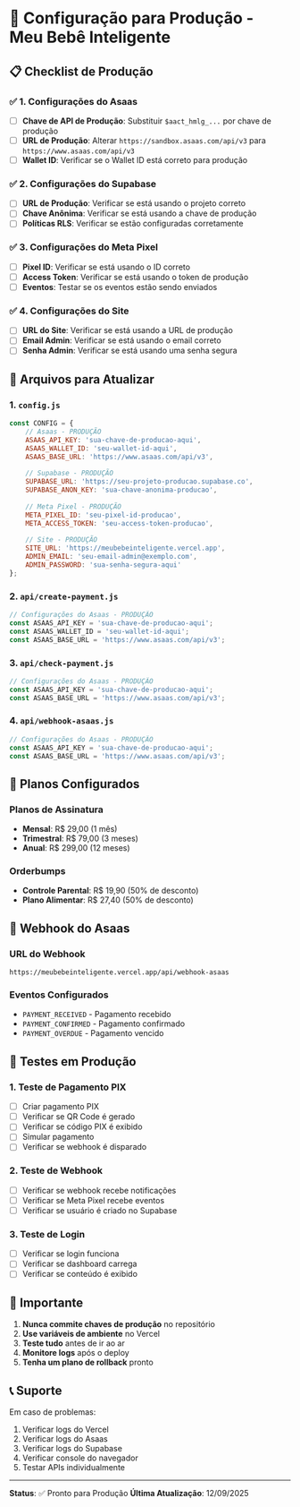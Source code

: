 # 🚀 Configuração para Produção - Meu Bebê Inteligente

## 📋 Checklist de Produção

### ✅ 1. Configurações do Asaas
- [ ] **Chave de API de Produção**: Substituir `$aact_hmlg_...` por chave de produção
- [ ] **URL de Produção**: Alterar `https://sandbox.asaas.com/api/v3` para `https://www.asaas.com/api/v3`
- [ ] **Wallet ID**: Verificar se o Wallet ID está correto para produção

### ✅ 2. Configurações do Supabase
- [ ] **URL de Produção**: Verificar se está usando o projeto correto
- [ ] **Chave Anônima**: Verificar se está usando a chave de produção
- [ ] **Políticas RLS**: Verificar se estão configuradas corretamente

### ✅ 3. Configurações do Meta Pixel
- [ ] **Pixel ID**: Verificar se está usando o ID correto
- [ ] **Access Token**: Verificar se está usando o token de produção
- [ ] **Eventos**: Testar se os eventos estão sendo enviados

### ✅ 4. Configurações do Site
- [ ] **URL do Site**: Verificar se está usando a URL de produção
- [ ] **Email Admin**: Verificar se está usando o email correto
- [ ] **Senha Admin**: Verificar se está usando uma senha segura

## 🔧 Arquivos para Atualizar

### 1. `config.js`
```javascript
const CONFIG = {
    // Asaas - PRODUÇÃO
    ASAAS_API_KEY: 'sua-chave-de-producao-aqui',
    ASAAS_WALLET_ID: 'seu-wallet-id-aqui',
    ASAAS_BASE_URL: 'https://www.asaas.com/api/v3',
    
    // Supabase - PRODUÇÃO
    SUPABASE_URL: 'https://seu-projeto-producao.supabase.co',
    SUPABASE_ANON_KEY: 'sua-chave-anonima-producao',
    
    // Meta Pixel - PRODUÇÃO
    META_PIXEL_ID: 'seu-pixel-id-producao',
    META_ACCESS_TOKEN: 'seu-access-token-producao',
    
    // Site - PRODUÇÃO
    SITE_URL: 'https://meubebeinteligente.vercel.app',
    ADMIN_EMAIL: 'seu-email-admin@exemplo.com',
    ADMIN_PASSWORD: 'sua-senha-segura-aqui'
};
```

### 2. `api/create-payment.js`
```javascript
// Configurações do Asaas - PRODUÇÃO
const ASAAS_API_KEY = 'sua-chave-de-producao-aqui';
const ASAAS_WALLET_ID = 'seu-wallet-id-aqui';
const ASAAS_BASE_URL = 'https://www.asaas.com/api/v3';
```

### 3. `api/check-payment.js`
```javascript
// Configurações do Asaas - PRODUÇÃO
const ASAAS_API_KEY = 'sua-chave-de-producao-aqui';
const ASAAS_BASE_URL = 'https://www.asaas.com/api/v3';
```

### 4. `api/webhook-asaas.js`
```javascript
// Configurações do Asaas - PRODUÇÃO
const ASAAS_API_KEY = 'sua-chave-de-producao-aqui';
const ASAAS_BASE_URL = 'https://www.asaas.com/api/v3';
```

## 🎯 Planos Configurados

### Planos de Assinatura
- **Mensal**: R$ 29,00 (1 mês)
- **Trimestral**: R$ 79,00 (3 meses)
- **Anual**: R$ 299,00 (12 meses)

### Orderbumps
- **Controle Parental**: R$ 19,90 (50% de desconto)
- **Plano Alimentar**: R$ 27,40 (50% de desconto)

## 🔄 Webhook do Asaas

### URL do Webhook
```
https://meubebeinteligente.vercel.app/api/webhook-asaas
```

### Eventos Configurados
- `PAYMENT_RECEIVED` - Pagamento recebido
- `PAYMENT_CONFIRMED` - Pagamento confirmado
- `PAYMENT_OVERDUE` - Pagamento vencido

## 🧪 Testes em Produção

### 1. Teste de Pagamento PIX
- [ ] Criar pagamento PIX
- [ ] Verificar se QR Code é gerado
- [ ] Verificar se código PIX é exibido
- [ ] Simular pagamento
- [ ] Verificar se webhook é disparado

### 2. Teste de Webhook
- [ ] Verificar se webhook recebe notificações
- [ ] Verificar se Meta Pixel recebe eventos
- [ ] Verificar se usuário é criado no Supabase

### 3. Teste de Login
- [ ] Verificar se login funciona
- [ ] Verificar se dashboard carrega
- [ ] Verificar se conteúdo é exibido

## 🚨 Importante

1. **Nunca commite chaves de produção** no repositório
2. **Use variáveis de ambiente** no Vercel
3. **Teste tudo** antes de ir ao ar
4. **Monitore logs** após o deploy
5. **Tenha um plano de rollback** pronto

## 📞 Suporte

Em caso de problemas:
1. Verificar logs do Vercel
2. Verificar logs do Asaas
3. Verificar logs do Supabase
4. Verificar console do navegador
5. Testar APIs individualmente

---

**Status**: ✅ Pronto para Produção
**Última Atualização**: 12/09/2025
